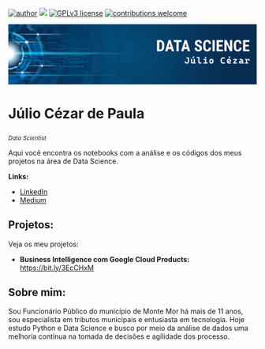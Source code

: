 [![author](https://img.shields.io/badge/author-juliocezar-red.svg)](https://www.linkedin.com/in/j%C3%BAlio-c%C3%A9zar-de-paula-0b64b8226) [![](https://img.shields.io/badge/python-3.7+-blue.svg)](https://www.python.org/downloads/release/python-365/) [![GPLv3 license](https://img.shields.io/badge/License-GPLv3-blue.svg)](http://perso.crans.org/besson/LICENSE.html) [![contributions welcome](https://img.shields.io/badge/contributions-welcome-brightgreen.svg?style=flat)](https://github.com/jcppaula/data_science/issues)

<p align="center">
  <img src="Logo.png" >
</p>

# Júlio Cézar de Paula
<sub>*Data Scientist*</sub>

Aqui você encontra os notebooks com a análise e os códigos dos meus projetos na área de Data Science.


**Links:**
* [LinkedIn](https://www.linkedin.com/in/j%C3%BAlio-c%C3%A9zar-de-paula-0b64b8226/)
* [Medium](https://medium.com/@jcp.paula17)


## Projetos:
Veja os meu projetos:

* **Business Intelligence com Google Cloud Products:** https://bit.ly/3EcCHxM


## Sobre mim:

Sou Funcionário Público do município de Monte Mor há mais de 11 anos, sou especialista em tributos municipais e entusiasta em tecnologia. Hoje estudo Python e Data Science e busco por meio da análise de dados uma melhoria contínua na tomada de decisões e agilidade dos processo.
